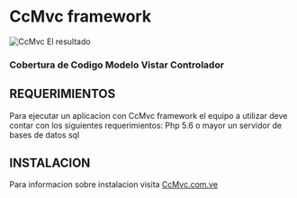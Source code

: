 # CcMvc framework 


![CcMvc](http://ccmvc.com.ve/src/images/CcMvc2.png "CcMvc")
El resultado

### Cobertura de Codigo Modelo Vistar Controlador 


## REQUERIMIENTOS

Para ejecutar un aplicacion con CcMvc framework el equipo a utilizar deve contar con los siguientes requerimientos:
Php 5.6 o mayor
un servidor de bases de datos sql


## INSTALACION 

Para informacion sobre instalacion visita [CcMvc.com.ve](http://ccmvc.com.ve/documentacion "CcMvc")
